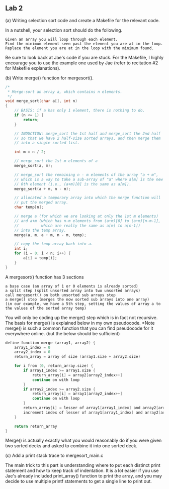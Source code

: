## Lab 2 ##

(a) Writing selection sort code and create a Makefile for the relevant code.

In a nutshell, your selection sort should do the following.

```
Given an array you will loop through each element. 
Find the minimum element seen past the element you are at in the loop.
Replace the element you are at in the loop with the minimum found.
```

Be sure to look back at Jae's code if you are stuck. For the Makefile, I highly encourage you to use the example one used by Jae (refer to recitation #2 for Makefile explanations).

(b) Write merge() function for mergesort().

```c
/*
 * Merge-sort an array a, which contains n elements.
 */
void merge_sort(char a[], int n)
{
    // BASIS: if a has only 1 element, there is nothing to do.
    if (n <= 1) {
        return;
    }

    // INDUCTION: merge_sort the 1st half and merge_sort the 2nd half 
    // so that we have 2 half-size sorted arrays, and then merge them 
    // into a single sorted list.

    int m = n / 2;

    // merge_sort the 1st m elements of a
    merge_sort(a, m);

    // merge_sort the remaining n - m elements of the array "a + m",
    // which is a way to take a sub-array of "a" where a[m] is the new 
    // 0th element (i.e., (a+m)[0] is the same as a[m]).
    merge_sort(a + m, n - m);

    // allocated a temporary array into which the merge function will 
    // put the merged array.
    char temp[n];

    // merge a (for which we are looking at only the 1st m elements)
    // and a+m (which has n-m elements from (a+m)[0] to (a+m)[n-m-1],
    //          which are really the same as a[m] to a[n-1])
    // into the temp array.
    merge(a, m, a + m, n - m, temp);

    // copy the temp array back into a.
    int i;
    for (i = 0; i < n; i++) {
        a[i] = temp[i];
    }
}
```
A mergesort() function has 3 sections

    a base case (an array of 1 or 0 elements is already sorted)
    a split step (split unsorted array into two unsorted arrays)
    call mergesort() on both unsorted sub arrays step
    a merge() step (merges the now sorted sub arrays into one array)
    (in our example, we have a 5th step, setting the values of array a to the values of the sorted array temp)

You will only be coding up the merge() step which is in fact not recursive. The basis for merge() is explained below in my own pseudocode. *Note merge() is such a common function that you can find pseudocode for it everywhere online. (but the below should be sufficient)

```c
define function merge (array1, array2) {
    array1_index = 0
    array2_index = 0
    return_array = array of size (array1.size + array2.size)

    for i from (0, return_array.size) {
        if array1_index >= array1.size {
            return_array[i] = array2[array2_index++]
            continue on with loop
        }
        if array2_index >= array2.size {
            return_array[i] = array1[array2_index++]
            continue on with loop
        }
        return_array[i] = lesser of array1[array1_index] and array2[array2_index]
        increment index of lesser of array1[array1_index] and array2[array2_index]
    }

    return return_array
}
```
    
Merge() is actually exactly what you would reasonably do if you were given two sorted decks and asked to combine it into one sorted deck.

(c) Add a print stack trace to mergesort_main.c

The main trick to this part is understanding where to put each distinct print statement and how to keep track of indentation. It is a lot easier if you use Jae's already included print_array() function to print the array, and you may decide to use multiple printf statements to get a single line to print out.
